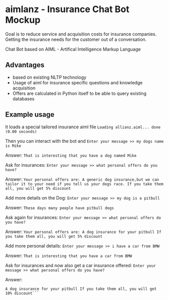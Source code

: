 # aimlanz - Insurance Chat Bot Mockup

Goal is to reduce service and acquisition costs for insurance companies.
Getting the insurance needs for the customer out of a conversation.

Chat Bot based on AIML - Artifical Intelligence Markup Language

## Advantages

 - based on existing NLTP technology
 - Usage of aiml for insurance specific questions and knowledge acquisition
 - Offers are calculated in Python itself to be able to query existing databases

## Example usage

It loads a special tailored insurance aiml file
`Loading allianz.aiml... done (0.00 seconds)`

Then you can interact with the bot and
`Enter your message >> my dogs name is Mike`

Answer:
`That is interesting that you have a dog named Mike`

Ask for insurances:
`Enter your message >> what personal offers do you have?`

Answer:
`Your personal offers are: A generic dog insurance,but we can tailor it to your need if you tell us your dogs race. If you take them all, you will get 5% discount`

Add more details on the Dog:
`Enter your message >> my dog is a pitbull`

Answer:
`These days many people have pitbull dogs`

Ask again for insurances:
`Enter your message >> what personal offers do you have?`

Answer:
`Your personal offers are: A dog insurance for your pitbull If you take them all, you will get 5% discount`

Add more personal details:
`Enter your message >> i have a car from BMW`

Answer:
`That is interesting that you have a car from BMW`

Ask for insurances and now also get a car insurance offered:
`Enter your message >> what personal offers do you have?`

Answer:
```Your personal offers are: A car insurance
A dog insurance for your pitbull If you take them all, you will get 10% discount```
